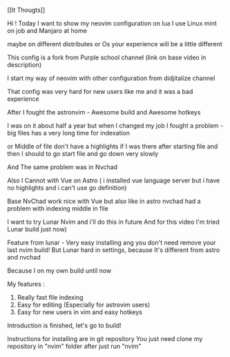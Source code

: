 [[It Thougts]]

Hi !
Today I want to show my neovim configuration on lua
I use Linux mint on job and Manjaro at home

maybe on different distributes or Os your experience will be a little different

This config is a fork from Purple school channel
(link on base video in description)

I start my way of neovim with  other configuration from didjitalize channel 

That config was very hard for new users like me and it was a bad experience 

After I fought the astronvim - Awesome build 
and Awesome hotkeys

I was on it about half a year but when I changed my job I fought a problem - big files has a very long time for indexation 

or Middle of file don't have a highlights if I was there after starting file and then I should to go start file and go down very slowly

And The same problem was in Nvchad 

Also I Cannot with Vue on Astro ( i installed vue language server but i have no highlights and i can't use go definition)

Base NvChad work nice with Vue but also like in astro nvchad had a problem with indexing middle in file 

I want to try Lunar Nvim and i'll do this in future
And for this video I'm tried  Lunar build just now)

Feature from lunar - Very easy installing ang you don't need remove your last nvim build!
But Lunar hard in settings, because It's different from astro and nvchad


Because I on my own build  until now

My features :
1. Really fast file indexing 
2. Easy for editing (Especially for astrovim users)
3. Easy for new users in vim and easy hotkeys

Introduction is finished, let's go to build!

Instructions for installing are in git repository
You just need clone my repository in "nvim" folder 
after just run "nvim"






